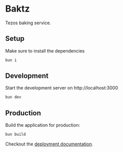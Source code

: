 # Baktz
Tezos baking service.

## Setup

Make sure to install the dependencies

```bash
bun i
```

## Development

Start the development server on http://localhost:3000

```bash
bun dev
```

## Production

Build the application for production:

```bash
bun build
```

Checkout the [deployment documentation](https://v3.nuxtjs.org/docs/deployment).